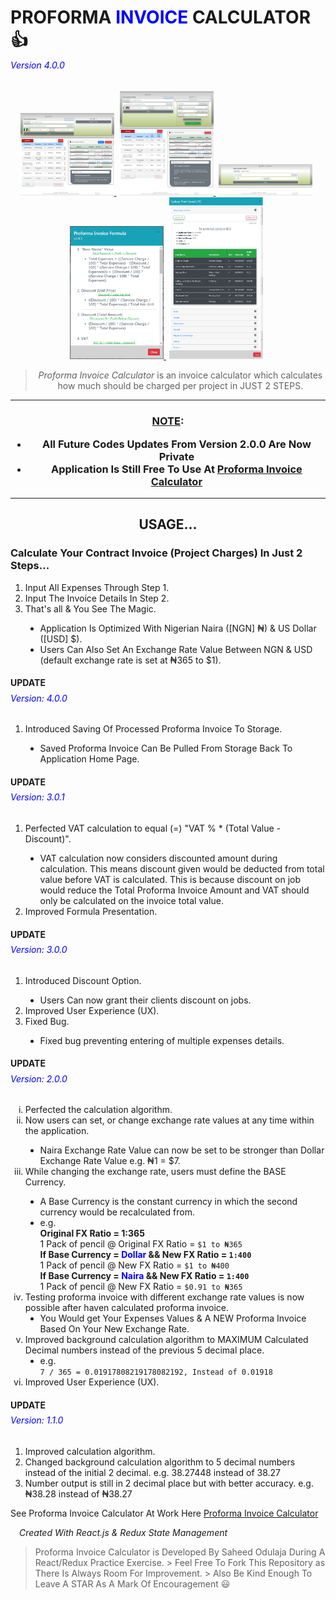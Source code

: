<h1>PROFORMA <span style="color: blue;">INVOICE</span> CALCULATOR 👍</h1>
<h6 style="color: blue; margin-top: -1rem;"><em>Version 4.0.0</em></h6>

<div align="center">
  <a href="./screenshot/V4.0.0-Update-Screenshot/sido1.png" style="margin-right: 5px;">
    <img src="./screenshot/V4.0.0-Update-Screenshot/sido1.png" alt="Screenshot 1" width="150" />
  </a>
  <a href="./screenshot/V4.0.0-Update-Screenshot/sido2.png" style="margin-right: 5px;">
    <img src="./screenshot/V4.0.0-Update-Screenshot/sido2.png" alt="Screenshot 2" width="150" />
  </a>
  <a href="./screenshot/V4.0.0-Update-Screenshot/sido3.png" style="margin-right: 5px;">
    <img src="./screenshot/V4.0.0-Update-Screenshot/sido3.png" alt="Screenshot 3" width="150" />
  </a>
  <a href="./screenshot/V4.0.0-Update-Screenshot/sido4.PNG" style="margin-right: 5px;">
    <img src="./screenshot/V4.0.0-Update-Screenshot/sido4.PNG" alt="Screenshot 4" width="150" />
  </a>
  <a href="./screenshot/V4.0.0-Update-Screenshot/sido5.png" style="margin-right: 5px;">
    <img src="./screenshot/V4.0.0-Update-Screenshot/sido5.png" alt="Screenshot 4" width="150" />
  </a>
</div>

<blockquote align="center">
  <em>Proforma Invoice Calculator</em> is an invoice calculator which calculates
  how much should be charged per project in JUST 2 STEPS.
</blockquote>

<hr />
<h3 align="center" color="gray">
<ins>NOTE</ins>:
<br /> 
<ul>
  <li>All Future Codes Updates From Version 2.0.0 Are Now Private</li>
  <li>Application Is Still Free To Use At <a href="https://sidodus.github.io/Sidodus-proforma-invoice-calculator/">Proforma Invoice Calculator<a/></li>
</ul>
</h3>
<hr/>

<h2 align="center">USAGE...</h2>

<h3>Calculate Your Contract Invoice (Project Charges) In Just 2 Steps...</h3>

<ol>
  <li>Input All Expenses Through Step 1.</li>
  <li>Input The Invoice Details In Step 2.</li>
  <li>That's all & You See The Magic.</li>
  <ul style="list-style-type: disc">
    <li>
      Application Is Optimized With Nigerian Naira ([NGN] ₦) & US Dollar ([USD]
      $).
    </li>
    <li>
      Users Can Also Set An Exchange Rate Value Between NGN & USD (default
      exchange rate is set at ₦365 to $1).
    </li>
  </ul>
</ol>

<h4>UPDATE</h4>
<h6 style="color: blue; margin-top: -0.7rem;"><em>Version: 4.0.0</em></h6>
<ol>
  <li>Introduced Saving Of Processed Proforma Invoice To Storage.</li>
  <ul style="list-style-type: disc">
    <li>Saved Proforma Invoice Can Be Pulled From Storage Back To Application Home Page.</li>
  </ul>
</ol>

<h4>UPDATE</h4>
<h6 style="color: blue; margin-top: -0.7rem;"><em>Version: 3.0.1</em></h6>
<ol>
  <li>Perfected VAT calculation to equal (=) "VAT % * (Total Value - Discount)".</li>
  <ul style="list-style-type: disc">
    <li>VAT calculation now considers discounted amount during calculation. This means discount given would be deducted from total value before VAT is calculated. This is because discount on job would reduce the Total Proforma Invoice Amount and VAT should only be calculated on the invoice total value.</li>
  </ul>
  <li>Improved Formula Presentation.</li>
</ol>

<h4>UPDATE</h4>
<h6 style="color: blue; margin-top: -0.7rem;"><em>Version: 3.0.0</em></h6>
<ol>
  <li>Introduced Discount Option.</li>
  <ul style="list-style-type: disc">
    <li>Users Can now grant their clients discount on jobs.</li>
  </ul>
  <li>Improved User Experience (UX).</li>
  <li>
    Fixed Bug.
  </li>
    <ul style="list-style-type: disc">
      <li>Fixed bug preventing entering of multiple expenses details.</li>
    </ul>
</ol>

<h4>UPDATE</h4>
<h6 style="color: blue; margin-top: -0.7rem;"><em>Version: 2.0.0</em></h6>

<ol type="i">
  <li>Perfected the calculation algorithm.</li>
  <li>
    Now users can set, or change exchange rate values at any time within the
    application.
  </li>
  <ul style="list-style-type: disc">
    <li>
      Naira Exchange Rate Value can now be set to be stronger than Dollar
      Exchange Rate Value e.g. ₦1 = $7.
    </li>
  </ul>
  <li>
    While changing the exchange rate, users must define the BASE Currency.
  </li>
  <ul style="list-style-type: disc">
    <li>
      A Base Currency is the constant currency in which the second currency
      would be recalculated from.
    </li>
    <li>
      <div>e.g.</div>
      <b>Original FX Ratio = 1:365 </b> <br />
      1 Pack of pencil @ Original FX Ratio = <code>$1 to ₦365</code> <br />
      <b>
        If Base Currency = <span style="color: blue;">Dollar</span> && New FX
        Ratio = <code>1:400</code>
      </b>
      <br />
      1 Pack of pencil @ New FX Ratio = <code>$1 to ₦400</code> <br />
      <b>
        If Base Currency = <span style="color: blue;">Naira</span> && New FX
        Ratio = <code>1:400</code>
      </b>
      <br />
      1 Pack of pencil @ New FX Ratio = <code>$0.91 to ₦365</code> <br />
    </li>
  </ul>
  <li>
    Testing proforma invoice with different exchange rate values is now possible
    after haven calculated proforma invoice.
    <ul style="list-style-type: disc">
      <li>
        You Would get Your Expenses Values & A NEW Proforma Invoice Based On
        Your New Exchange Rate.
      </li>
    </ul>
  </li>
  <li>
    Improved background calculation algorithm to MAXIMUM Calculated Decimal
    numbers instead of the previous 5 decimal place.
    <ul style="list-style-type: disc">
      <li>
        <div>e.g.</div>
        <code>7 / 365 = 0.01917808219178082192, Instead of 0.01918</code>
      </li>
    </ul>
  </li>
  <li>Improved User Experience (UX).</li>
</ol>

<h4>UPDATE</h4>
<h6 style="color: blue; margin-top: -0.7rem;"><em>Version: 1.1.0</em></h6>

<ol>
  <li>Improved calculation algorithm.</li>
  <li>
    Changed background calculation algorithm to 5 decimal numbers instead of the
    initial 2 decimal. e.g. 38.27448 instead of 38.27
  </li>
  <li style="">
    Number output is still in 2 decimal place but with better accuracy. e.g.
    ₦38.28 instead of ₦38.27
  </li>
</ol>

See Proforma Invoice Calculator At Work Here [Proforma Invoice
Calculator](https://sidodus.github.io/Sidodus-proforma-invoice-calculator/)

<h6 style="margin: 1em;"><em>Created With React.js & Redux State Management</em></h6>

> Proforma Invoice Calculator is Developed By Saheed Odulaja During A
> React/Redux Practice Exercise. > Feel Free To Fork This Repository as There Is
> Always Room For Improvement. > Also Be Kind Enough To Leave A STAR As A Mark Of
> Encouragement 😃
